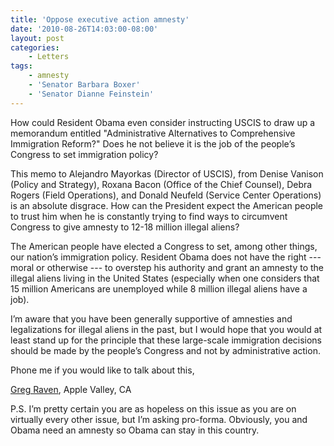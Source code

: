 ```yaml
---
title: 'Oppose executive action amnesty'
date: '2010-08-26T14:03:00-08:00'
layout: post
categories:
    - Letters
tags:
    - amnesty
    - 'Senator Barbara Boxer'
    - 'Senator Dianne Feinstein'
---
```


How could Resident Obama even consider instructing USCIS to draw up a memorandum entitled "Administrative Alternatives to Comprehensive Immigration Reform?" Does he not believe it is the job of the people’s Congress to set immigration policy?  
  
This memo to Alejandro Mayorkas (Director of USCIS), from Denise Vanison (Policy and Strategy), Roxana Bacon (Office of the Chief Counsel), Debra Rogers (Field Operations), and Donald Neufeld (Service Center Operations) is an absolute disgrace. How can the President expect the American people to trust him when he is constantly trying to find ways to circumvent Congress to give amnesty to 12-18 million illegal aliens?

The American people have elected a Congress to set, among other things, our nation’s immigration policy. Resident Obama does not have the right --- moral or otherwise --- to overstep his authority and grant an amnesty to the illegal aliens living in the United States (especially when one considers that 15 million Americans are unemployed while 8 million illegal aliens have a job).

I’m aware that you have been generally supportive of amnesties and legalizations for illegal aliens in the past, but I would hope that you would at least stand up for the principle that these large-scale immigration decisions should be made by the people’s Congress and not by administrative action.

Phone me if you would like to talk about this,

[Greg Raven](https://www.gregraven.org), Apple Valley, CA

P.S. I’m pretty certain you are as hopeless on this issue as you are on virtually every other issue, but I’m asking pro-forma. Obviously, you and Obama need an amnesty so Obama can stay in this country.